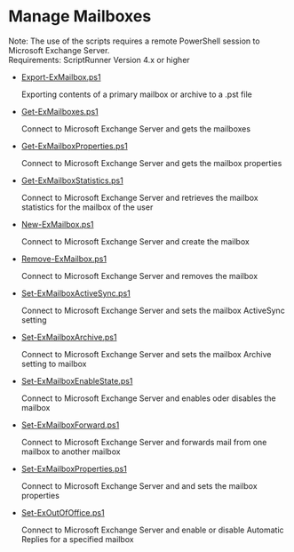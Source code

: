 # Manage Mailboxes

Note: The use of the scripts requires a remote PowerShell session to Microsoft Exchange Server.<br>
Requirements: ScriptRunner Version 4.x or higher

+ [Export-ExMailbox.ps1](./Export-ExMailbox.ps1)

	Exporting contents of a primary mailbox or archive to a .pst file
    
+ [Get-ExMailboxes.ps1](./Get-ExMailboxes.ps1)

	Connect to Microsoft Exchange Server and gets the mailboxes

+ [Get-ExMailboxProperties.ps1](./Get-ExMailboxProperties.ps1)

    Connect to Microsoft Exchange Server and gets the mailbox properties

+ [Get-ExMailboxStatistics.ps1](./Get-ExMailboxStatistics.ps1)

    Connect to Microsoft Exchange Server and retrieves the mailbox statistics for the mailbox of the user

+ [New-ExMailbox.ps1](./New-ExMailbox.ps1)

    Connect to Microsoft Exchange Server and create the mailbox

+ [Remove-ExMailbox.ps1](./Remove-ExMailbox.ps1)

    Connect to Microsoft Exchange Server and removes the mailbox

+ [Set-ExMailboxActiveSync.ps1](./Set-ExMailboxActiveSync.ps1)

    Connect to Microsoft Exchange Server and sets the mailbox ActiveSync setting

+ [Set-ExMailboxArchive.ps1](./Set-ExMailboxArchive.ps1)

    Connect to Microsoft Exchange Server and sets the mailbox Archive setting to mailbox

+ [Set-ExMailboxEnableState.ps1](./Set-ExMailboxEnableState.ps1)

    Connect to Microsoft Exchange Server and enables oder disables the mailbox

+ [Set-ExMailboxForward.ps1](./Set-ExMailboxForward.ps1)

    Connect to Microsoft Exchange Server and forwards mail from one mailbox to another mailbox

+ [Set-ExMailboxProperties.ps1](./Set-ExMailboxProperties.ps1)

    Connect to Microsoft Exchange Server and and sets the mailbox properties

+ [Set-ExOutOfOffice.ps1](./Set-ExOutOfOffice.ps1)

    Connect to Microsoft Exchange Server and enable or disable Automatic Replies for a specified mailbox
